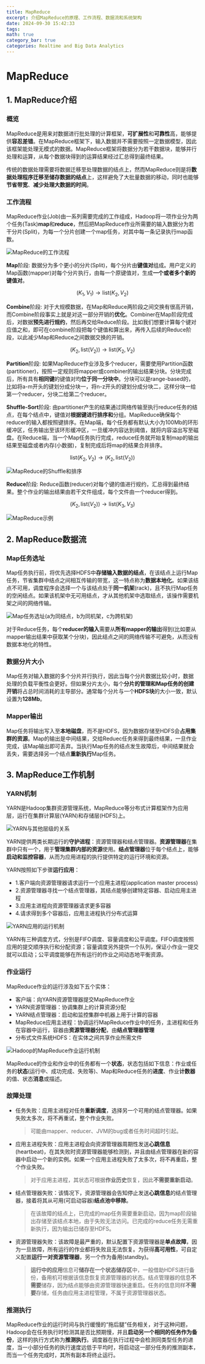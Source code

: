 ```yaml
---
title: MapReduce
excerpt: 介绍MapReduce的原理、工作流程、数据流和系统架构
date: 2024-09-30 15:42:33
tags:
math: true
category_bar: true
categories: Realtime and Big Data Analytics
---
```


# MapReduce

## 1. MapReduce介绍

### 概览

 MapReduce是用来对数据进行批处理的计算框架，**可扩展性**和**可靠性**高，能够提供**容忍差错**。在MapReduce框架下，输入数据并不需要按照一定数据模型，因此该框架能处理无模式的数据。MapReduce框架将数据分为若干数据块，能够并行处理和运算，从每个数据块得到的运算结果经过汇总得到最终结果。

传统的数据处理需要将数据迁移至处理数据的结点上，然而MapReduce则是将**数据处理程序迁移至储存数据的结点**上，这样避免了大批量数据的移动，同时也能够**节省带宽**、**减少处理大数据的时间**。

### 工作流程

MapReduce作业(Job)由一系列需要完成的工作组成，Hadoop将一项作业分为两个任务(Task)**map**和**reduce**，然后把MapReduce作业所需要的输入数据分为若干分片(Split)，为每一个分片创建一个map任务，对其中每一条记录执行map函数。

![MapReduce的工作流程](../img/MapReduce/mapreduce_workflow.png)

**Map**阶段: 数据分为多个更小的分片(Split)，每个分片由**键值对**组成。用户定义的Map函数(mapper)对每个分片执行，由每一个原键值对，生成**一个或者多个新的键值对**。

$$(K_1, V_1) \rightarrow \text{list}(K_2, V_2)$$

**Combine**阶段: 对于大规模数据，在Map和Reduce两阶段之间交换有很高开销，而Combine阶段事实上就是对这一部分开销的**优化**。Combiner在Map阶段完成后，对数据**预先进行规约**，然后再交给Reduce阶段。比如我们想要计算每个键对应值之和，即可在combine阶段把每个键值和算出来，再传入后续的Reduce阶段，以此减少Map和Reduce之间数据交换的开销。

$$(K_2, \text{list}(V_2)) \rightarrow \text{list}(K_2, V_2)$$

**Partition**阶段: 如果MapReduce作业涉及多个reducer，需要使用Partition函数(partitioner)，按照一定规则将mapper或combiner的输出结果分块。分块完成后，所有具有**相同键**的键值对均**位于同一分块中**。分块可以是range-based的，比如将a-m开头的键划分成分块一，将n-z开头的键划分成分块二，这样分块一给第一个reducer，分块二给第二个reducer。

**Shuffle-Sort**阶段: 由partitioner产生的结果通过网络传输至执行reduce任务的结点，在每个结点中，键值对**根据键进行排序和**分组。MapReduce确保每个reducer的输入都按照键排序。在Map端，每个任务都有默认大小为100Mb的环形缓冲区，任务输出至该环形缓冲区，一旦缓冲内容达到阈值，就将内容溢出写至磁盘。在Reduce端，当一个Map任务执行完成，reduce任务就开始复制map的输出结果至磁盘或者内存(小数据)，复制完成后将map的结果合并排序。

$$\text{list}(K_2, V_2) \rightarrow (K_2, \text{list}(V_2))$$

![MapReduce的Shuffle和排序](../img/MapReduce/shufflesort.png)

**Reduce**阶段: Reduce函数(reducer)对每个键的值进行规约，汇总得到最终结果。整个作业的输出结果由若干文件组成，每个文件由一个reducer得到。

$$(K_2, \text{list}(V_2)) \rightarrow \text{list}(K_3, V_3)$$

![MapReduce示例](../img/MapReduce/mapreduce_example.png)


## 2. MapReduce数据流

### Map任务选址

Map任务执行前，将优先选择HDFS中**存储输入数据的结点**，在该结点上运行Map任务，节省集群中结点之间相互传输的带宽，这一特点称为**数据本地化**。如果该结点不可用，调度程序会选择一个与该结点处于**同一机架**(rack)，且不执行Map任务的空闲结点。如果该机架中无可用结点，才从其他机架中选取结点，该操作需要机架之间的网络传输。


![Map任务选址(a为同结点，b为同机架，c为跨机架)](../img/MapReduce/datalocality.png)

对于Reduce任务，每个**reducer的输入**需要从**所有mapper的输出**得到(比如要从mapper输出结果中获取某个分块)，因此结点之间的网络传输不可避免，从而没有数据本地化的特性。

### 数据分片大小

Map任务对输入数据的多个分片并行执行，因此当每个分片数据比较小时，数据处理的负载平衡性会更好。但如果分片太小，每个**分片的管理和Map任务的创建开销**将占总时间消耗的主导部分。通常每个分片与一个**HDFS块**的大小一致，默认设置为**128Mb**。

### Mapper输出

Map任务将输出写入至**本地磁盘**，而不是HDFS，因为数据存储至HDFS会**占用集群的资源**。Map的输出是中间结果，交给Reduec任务来得到最终结果，一旦作业完成，该Map输出即可丢弃。当执行Map任务的结点发生故障后，中间结果就会丢失，需要选择另一个结点**重新执行**Map任务。


## 3. MapReduce工作机制

### YARN机制

YARN是Hadoop集群资源管理系统，MapReduce等分布式计算框架作为应用层，运行在集群计算层(YARN)和存储层(HDFS)上。

![YARN与其他层级的关系](../img/MapReduce/yarnlayer.png)

YARN提供两类长期运行的**守护进程**：资源管理器和结点管理器。**资源管理器**在集群中只有一个，用于**管理集群内部的资源**使用。**结点管理器**位于每个结点上，能够**启动和监控容器**，从而为应用进程的执行提供特定的运行环境和资源。

YARN按照如下步骤**运行应用**：
- 1.客户端向资源管理器请求运行一个应用主进程(application master process)
- 2.资源管理器寻找一个结点管理器，其结点能够创建特定容器、启动应用主进程
- 3.应用主进程向资源管理器请求更多容器
- 4.请求得到多个容器后，应用主进程执行分布式运算

![YARN应用的运行机制](../img/MapReduce/yarnapp.png)

YARN有三种调度方式，分别是FIFO调度、容量调度和公平调度。FIFO调度按照应用的提交顺序执行和分配资源；容量调度另外提供一个队列，保证小作业一提交就可以启动；公平调度能够在所有运行的作业之间动态地平衡资源。


### 作业运行

MapReduce作业的运行涉及如下五个实体：
- 客户端：向YARN资源管理器提交MapReduce作业
- YARN资源管理器：协调集群上的计算资源分配
- YARN结点管理器：启动和监控集群中机器上用于计算的容器
- MapReduce应用主进程：协调运行MapReduce作业中的任务，主进程和任务在容器中运行，容器由**资源管理器分配**，由**结点管理器管理**
- 分布式文件系统HDFS：在实体之间共享作业所需文件

![Hadoop的MapReduce作业运行机制](../img/MapReduce/mapreduce_jobexec.png)

MapReduce的作业和作业中的任务都有一个**状态**，状态包括如下信息：作业或任务的**状态**(运行中、成功完成、失败等)、Map和Reduce任务的**进度**、作业**计数器**的值、状态**消息**或描述。


### 故障处理

- 任务失败：应用主进程对任务**重新调度**，选择另一个可用的结点管理器。如果失败太多次，将不再重试，整个作业失败。
    > 可能由mapper、reducer、JVM的bug或者任务时间超时引起。

- 应用主进程失败：应用主进程会向资源管理器周期性发送**心跳信息**(heartbeat)，在其失败时资源管理器能够检测到，并且由结点管理器在新的容器中启动一个新的实例。如果一个应用主进程失败了太多次，将不再重启，整个作业失败。
    > 对于应用主进程，其状态可根据**作业历史**恢复，因此**不需要重新启动**。

- 结点管理器失败：该情况下，资源管理器会告知停止发送**心跳信息**的结点管理器，接着将其从可用(可启动容器)**结点池中移除**。
    > 在该故障的结点上，已完成的map任务需要重新启动，因为map阶段输出存储至该结点本地，由于失败无法访问。已完成的reduce任务无需重新执行，因为输出已储存至HDFS。

- 资源管理器失败：该故障是最严重的，默认配置下资源管理器是**单点故障**，因为一旦故障，所有运行的作业都将失败且无法恢复。为获得**高可用性**，可自定义配置**运行一对资源管理器**，另一个作为备用(standby)。
    > **运行中的应用**信息可**储存在一个状态储存区**中，一般借助HDFS进行备份，备用机可根据该信息恢复资源管理器的状态。结点管理器的信息**不需要**储存，因为结点能够由资源管理器快速重启。任务的信息同样**不需要**存储，任务由应用主进程管理，不属于资源管理器状态。


### 推测执行

MapReduce作业的运行时间与执行缓慢的“拖后腿”任务相关，对于这种问题，Hadoop会在任务执行时检测其是否比预期慢，并且**启动另一个相同的任务作为备份**，这样的执行方式称为**推测执行**。调度器在执行过程中会检测同类型任务的进度，当一小部分任务的执行速度远低于平均时，将启动这一部分任务的推测副本，而当一个任务完成时，其所有副本将终止运行。